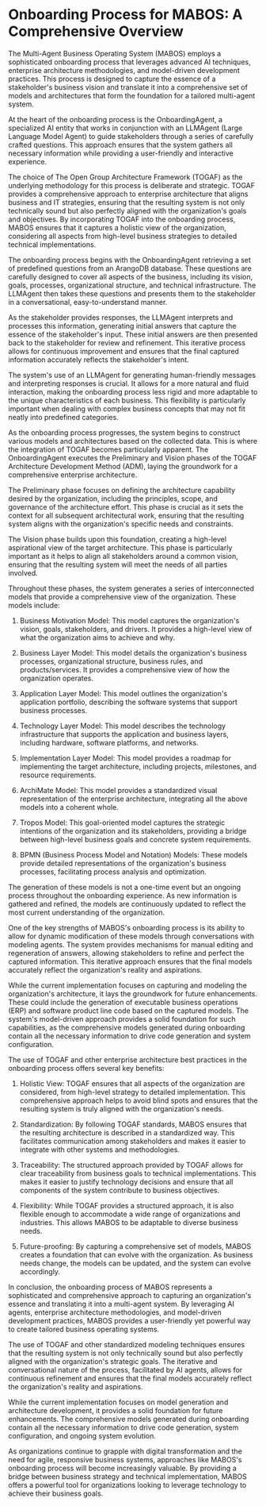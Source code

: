 # Onboarding Process for MABOS: A Comprehensive Overview

The Multi-Agent Business Operating System (MABOS) employs a sophisticated onboarding process that leverages advanced AI techniques, enterprise architecture methodologies, and model-driven development practices. This process is designed to capture the essence of a stakeholder's business vision and translate it into a comprehensive set of models and architectures that form the foundation for a tailored multi-agent system.

At the heart of the onboarding process is the OnboardingAgent, a specialized AI entity that works in conjunction with an LLMAgent (Large Language Model Agent) to guide stakeholders through a series of carefully crafted questions. This approach ensures that the system gathers all necessary information while providing a user-friendly and interactive experience.

The choice of The Open Group Architecture Framework (TOGAF) as the underlying methodology for this process is deliberate and strategic. TOGAF provides a comprehensive approach to enterprise architecture that aligns business and IT strategies, ensuring that the resulting system is not only technically sound but also perfectly aligned with the organization's goals and objectives. By incorporating TOGAF into the onboarding process, MABOS ensures that it captures a holistic view of the organization, considering all aspects from high-level business strategies to detailed technical implementations.

The onboarding process begins with the OnboardingAgent retrieving a set of predefined questions from an ArangoDB database. These questions are carefully designed to cover all aspects of the business, including its vision, goals, processes, organizational structure, and technical infrastructure. The LLMAgent then takes these questions and presents them to the stakeholder in a conversational, easy-to-understand manner.

As the stakeholder provides responses, the LLMAgent interprets and processes this information, generating initial answers that capture the essence of the stakeholder's input. These initial answers are then presented back to the stakeholder for review and refinement. This iterative process allows for continuous improvement and ensures that the final captured information accurately reflects the stakeholder's intent.

The system's use of an LLMAgent for generating human-friendly messages and interpreting responses is crucial. It allows for a more natural and fluid interaction, making the onboarding process less rigid and more adaptable to the unique characteristics of each business. This flexibility is particularly important when dealing with complex business concepts that may not fit neatly into predefined categories.

As the onboarding process progresses, the system begins to construct various models and architectures based on the collected data. This is where the integration of TOGAF becomes particularly apparent. The OnboardingAgent executes the Preliminary and Vision phases of the TOGAF Architecture Development Method (ADM), laying the groundwork for a comprehensive enterprise architecture.

The Preliminary phase focuses on defining the architecture capability desired by the organization, including the principles, scope, and governance of the architecture effort. This phase is crucial as it sets the context for all subsequent architectural work, ensuring that the resulting system aligns with the organization's specific needs and constraints.

The Vision phase builds upon this foundation, creating a high-level aspirational view of the target architecture. This phase is particularly important as it helps to align all stakeholders around a common vision, ensuring that the resulting system will meet the needs of all parties involved.

Throughout these phases, the system generates a series of interconnected models that provide a comprehensive view of the organization. These models include:

1. Business Motivation Model: This model captures the organization's vision, goals, stakeholders, and drivers. It provides a high-level view of what the organization aims to achieve and why.

2. Business Layer Model: This model details the organization's business processes, organizational structure, business rules, and products/services. It provides a comprehensive view of how the organization operates.

3. Application Layer Model: This model outlines the organization's application portfolio, describing the software systems that support business processes.

4. Technology Layer Model: This model describes the technology infrastructure that supports the application and business layers, including hardware, software platforms, and networks.

5. Implementation Layer Model: This model provides a roadmap for implementing the target architecture, including projects, milestones, and resource requirements.

6. ArchiMate Model: This model provides a standardized visual representation of the enterprise architecture, integrating all the above models into a coherent whole.

7. Tropos Model: This goal-oriented model captures the strategic intentions of the organization and its stakeholders, providing a bridge between high-level business goals and concrete system requirements.

8. BPMN (Business Process Model and Notation) Models: These models provide detailed representations of the organization's business processes, facilitating process analysis and optimization.

The generation of these models is not a one-time event but an ongoing process throughout the onboarding experience. As new information is gathered and refined, the models are continuously updated to reflect the most current understanding of the organization.

One of the key strengths of MABOS's onboarding process is its ability to allow for dynamic modification of these models through conversations with modeling agents. The system provides mechanisms for manual editing and regeneration of answers, allowing stakeholders to refine and perfect the captured information. This iterative approach ensures that the final models accurately reflect the organization's reality and aspirations.

While the current implementation focuses on capturing and modeling the organization's architecture, it lays the groundwork for future enhancements. These could include the generation of executable business operations (ERP) and software product line code based on the captured models. The system's model-driven approach provides a solid foundation for such capabilities, as the comprehensive models generated during onboarding contain all the necessary information to drive code generation and system configuration.

The use of TOGAF and other enterprise architecture best practices in the onboarding process offers several key benefits:

1. Holistic View: TOGAF ensures that all aspects of the organization are considered, from high-level strategy to detailed implementation. This comprehensive approach helps to avoid blind spots and ensures that the resulting system is truly aligned with the organization's needs.

2. Standardization: By following TOGAF standards, MABOS ensures that the resulting architecture is described in a standardized way. This facilitates communication among stakeholders and makes it easier to integrate with other systems and methodologies.

3. Traceability: The structured approach provided by TOGAF allows for clear traceability from business goals to technical implementations. This makes it easier to justify technology decisions and ensure that all components of the system contribute to business objectives.

4. Flexibility: While TOGAF provides a structured approach, it is also flexible enough to accommodate a wide range of organizations and industries. This allows MABOS to be adaptable to diverse business needs.

5. Future-proofing: By capturing a comprehensive set of models, MABOS creates a foundation that can evolve with the organization. As business needs change, the models can be updated, and the system can evolve accordingly.

In conclusion, the onboarding process of MABOS represents a sophisticated and comprehensive approach to capturing an organization's essence and translating it into a multi-agent system. By leveraging AI agents, enterprise architecture methodologies, and model-driven development practices, MABOS provides a user-friendly yet powerful way to create tailored business operating systems.

The use of TOGAF and other standardized modeling techniques ensures that the resulting system is not only technically sound but also perfectly aligned with the organization's strategic goals. The iterative and conversational nature of the process, facilitated by AI agents, allows for continuous refinement and ensures that the final models accurately reflect the organization's reality and aspirations.

While the current implementation focuses on model generation and architecture development, it provides a solid foundation for future enhancements. The comprehensive models generated during onboarding contain all the necessary information to drive code generation, system configuration, and ongoing system evolution.

As organizations continue to grapple with digital transformation and the need for agile, responsive business systems, approaches like MABOS's onboarding process will become increasingly valuable. By providing a bridge between business strategy and technical implementation, MABOS offers a powerful tool for organizations looking to leverage technology to achieve their business goals.